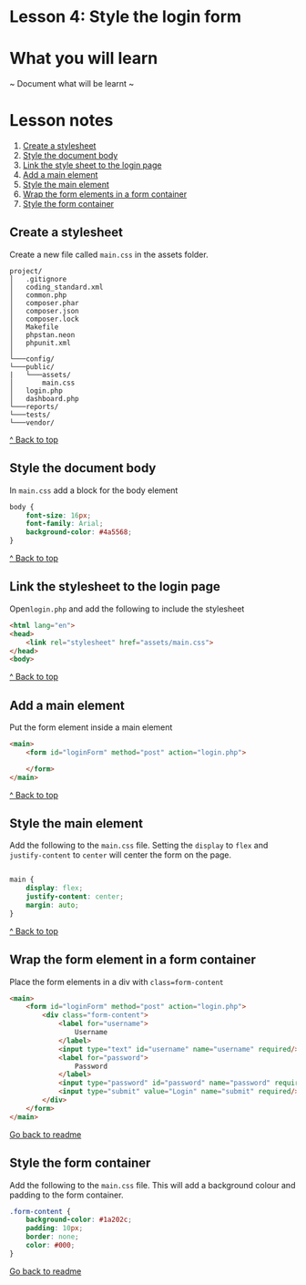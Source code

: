 # Lesson 4: Style the login form

# What you will learn
 ~ Document what will be learnt ~

# Lesson notes
1. [Create a stylesheet](lesson_4.md#create-a-stylesheet)
2. [Style the document body](lesson_4.md#style-the-document-body)
3. [Link the style sheet to the login page](lesson_4.md#link-the-stylesheet-to-the-login-page)
4. [Add a main element](lesson_4.md#add-a-main-element)
5. [Style the main element](lesson_4.md#style-the-main-element)
6. [Wrap the form elements in a form container](lesson_4.md#wrap-the-form-element-in-a-form-container)
7. [Style the form container](lesson_4.md#style-the-form-container)

## Create a stylesheet

Create a new file called `main.css` in the assets folder.
```
project/
│   .gitignore
│   coding_standard.xml
│   common.php
│   composer.phar
│   composer.json
│   composer.lock
│   Makefile
│   phpstan.neon
│   phpunit.xml
│
└───config/
└───public/
|   └───assets/
│       main.css
│   login.php
│   dashboard.php
└───reports/
└───tests/
└───vendor/
```
[^ Back to top](lesson_4.md#what-you-will-learn)

## Style the document body

In `main.css` add a block for the body element
```css
body {
    font-size: 16px;
    font-family: Arial;
    background-color: #4a5568;
}
```
[^ Back to top](lesson_4.md#what-you-will-learn)

## Link the stylesheet to the login page
Open`login.php` and add the following to include the stylesheet
```html
<html lang="en">
<head>
    <link rel="stylesheet" href="assets/main.css">
</head>
<body>
```
[^ Back to top](lesson_4.md#what-you-will-learn)

## Add a main element
Put the form element inside a main element
```html
<main>
    <form id="loginForm" method="post" action="login.php">

    </form>
</main>
```
[^ Back to top](lesson_4.md#what-you-will-learn)

## Style the main element
Add the following to the `main.css` file. Setting the `display` to `flex` and `justify-content` to `center` will center the form on the page.
```css

main {
    display: flex;
    justify-content: center;
    margin: auto;
}
```
[^ Back to top](lesson_4.md#what-you-will-learn)
## Wrap the form element in a form container
Place the form elements in a div with `class=form-content`

```html
<main>
    <form id="loginForm" method="post" action="login.php">
        <div class="form-content">
            <label for="username">
                Username
            </label>
            <input type="text" id="username" name="username" required/>
            <label for="password">
                Password
            </label>
            <input type="password" id="password" name="password" required/>
            <input type="submit" value="Login" name="submit" required/>
        </div>
    </form>
</main>
```
[Go back to readme](../../README.md)

## Style the form container
Add the following to the `main.css` file. This will add a background colour and padding to the form container.

```css
.form-content {
    background-color: #1a202c;
    padding: 10px;
    border: none;
    color: #000;
}
```
[Go back to readme](../../README.md)